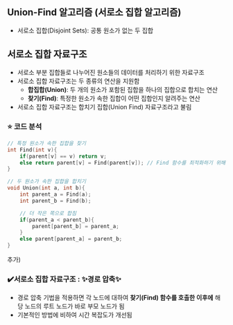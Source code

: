## Union-Find 알고리즘 (서로소 집합 알고리즘)

* 서로소 집합(Disjoint Sets): 공통 원소가 없는 두 집합

## 서로소 집합 자료구조

* 서로소 부분 집합들로 나누어진 원소들의 데이터를 처리하기 위한 자료구조
* 서로소 집합 자료구조는 두 종류의 연산을 지원함
  * **합집합(Union)**: 두 개의 원소가 포함된 집합을 하나의 집합으로 합치는 연산
  * **찾기(Find)**: 특정한 원소가 속한 집합이 어떤 집합인지 알려주는 연산
* 서로소 집합 자료구조는 합치기 집합(Union Find) 자료구조라고 불림



### ⭐️ 코드 분석

```cpp
// 특정 원소가 속한 집합을 찾기
int Find(int v){
    if(parent[v] == v) return v;
    else return parent[v] = Find(parent[v]); // Find 함수를 최적화하기 위해 경로 압축 이용하기
}

// 두 원소가 속한 집합을 합치기
void Union(int a, int b){
    int parent_a = Find(a);
    int parent_b = Find(b);

    // 더 작은 쪽으로 합침
    if(parent_a < parent_b){
        parent[parent_b] = parent_a;
    }
    else parent[parent_a] = parent_b;
}
```



추가)

### ✔️서로소 집합 자료구조 : ✨경로 압축✨
* 경로 압축 기법을 적용하면 각 노드에 대하여 **찾기(Find) 함수를 호출한 이후에** 해당 노드의 루트 노드가 바로 부모 노드가 됨
* 기본적인 방법에 비하여 시간 복잡도가 개선됨